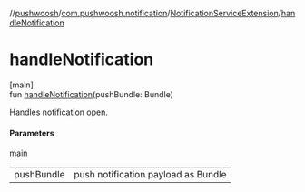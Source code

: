 //[pushwoosh](../../../index.md)/[com.pushwoosh.notification](../index.md)/[NotificationServiceExtension](index.md)/[handleNotification](handle-notification.md)

# handleNotification

[main]\
fun [handleNotification](handle-notification.md)(pushBundle: Bundle)

Handles notification open.

#### Parameters

main

| | |
|---|---|
| pushBundle | push notification payload as Bundle |
